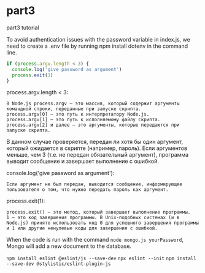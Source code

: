 # part3
part3 tutorial

To avoid authentication issues with the password variable in index.js, we need to create a .env file by running npm install dotenv in the command line.
```js
if (process.argv.length < 3) {
  console.log('give password as argument')
  process.exit(1)
}
```
process.argv.length < 3:

    В Node.js process.argv — это массив, который содержит аргументы командной строки, переданные при запуске скрипта.
    process.argv[0] — это путь к интерпретатору Node.js.
    process.argv[1] — это путь к исполняемому файлу скрипта.
    process.argv[2] и далее — это аргументы, которые передаются при запуске скрипта.

В данном случае проверяется, передан ли хотя бы один аргумент, который ожидается в скрипте (например, пароль). Если аргументов меньше, чем 3 (т.е. не передан обязательный аргумент), программа выводит сообщение и завершает выполнение с ошибкой.

console.log('give password as argument'):

    Если аргумент не был передан, выводится сообщение, информирующее пользователя о том, что нужно передать пароль как аргумент.

process.exit(1):

    process.exit() — это метод, который завершает выполнение программы.
    1 — это код завершения программы. В Unix-подобных системах (и в Node.js) принято использовать код 0 для успешного завершения программы и 1 или другие ненулевые коды для завершения с ошибкой.

When the code is run with the command `node mongo.js yourPassword`, Mongo will add a new document to the database.

`npm install eslint @eslint/js --save-dev`
`npx eslint --init`
`npm install --save-dev @stylistic/eslint-plugin-js`